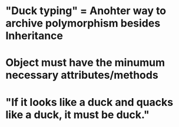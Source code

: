 # "Duck typing" = Anohter way to archive polymorphism besides Inheritance
#                 Object must have the minumum necessary attributes/methods
#                 "If it looks like a duck and quacks like a duck, it must be duck."